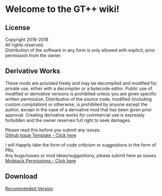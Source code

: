 # Welcome to the GT++ wiki!  

## License  
Copyright 2016-2018  
All rights reserved.  
Distribution of the software in any form is only allowed with explicit, prior permission from the owner.  
  
## Derivative Works  
These mods are provided freely and may be decompiled and modified for private use, either with a decompiler or a bytecode editor. Public use of modified or derivative versions is prohibited unless you are given specific written permission. Distribution of the source code, modified (including custom compilation) or otherwise, is prohibited by anyone except the author, except in the case of a derivative mod that has been given prior approval. Creating derivative works for commercial use is expressly forbidden and the owner reserves full right to seek damages.  
   
Please read this before you submit any issues.  
[Github Issue Template - Click here](https://github.com/draknyte1/GTplusplus/wiki/Github-Issue-Format)  
  
I will Happily take the form of code criticism or suggestions in the form of PRs,  
Any bugs/issues or mod ideas/suggestions, please submit here as issues.  
[Modpack Permissions - Click here](https://github.com/draknyte1/GTplusplus/issues/24#issuecomment-252458551)  
  
## Download   
[Recommended Version](https://github.com/draknyte1/GTplusplus/wiki/Downloads!#click-here-to-download)  